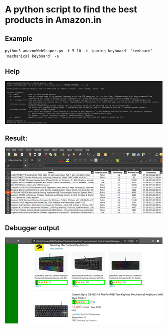# A python script to find the best products in Amazon.in
## Example
`python3 amazonWebScaper.py -t 5 10 -k 'gaming keyboard' 'keyboard' 'mechanical keyboard' -a` 

## Help

![Alt text](https://github.com/shibisuriya/Amazon-Web-Scraper/blob/master/screenshorts/Screenshot%20from%202021-09-09%2019-16-19.png?raw=true "Usage screenshot")


## Result:
![Alt text](https://github.com/shibisuriya/Amazon-Web-Scraper/blob/master/screenshorts/Screenshot%20from%202021-09-08%2010-57-58.png?raw=true "Result")

## Debugger output
![Alt text](https://github.com/shibisuriya/Amazon-Web-Scraper/blob/master/screenshorts/Screenshot%20from%202021-09-09%2020-04-29.png?raw=true "Result")

